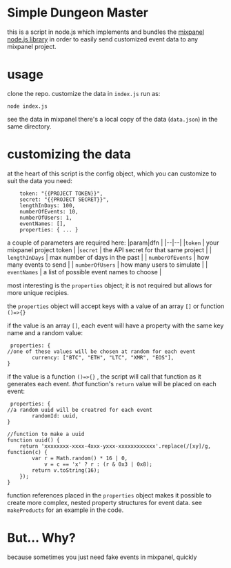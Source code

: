 # Simple Dungeon Master
this is a script in node.js which implements and bundles the [mixpanel node.js  library](https://github.com/mixpanel/mixpanel-node) in order to easily send customized event data to any mixpanel project.

# usage

clone the repo. 
customize the data in `index.js` 
run as:
```
node index.js
```
see the data in mixpanel
there's a local copy of the data (`data.json`) in the same directory.


# customizing the data

at the heart of this script is the config object, which you can customize to suit the data you need:

```const config = {
    token: "{{PROJECT TOKEN}}",
    secret: "{{PROJECT SECRET}}",
    lengthInDays: 100,
    numberOfEvents: 10,
    numberOfUsers: 1,
    eventNames: [],
    properties: { ... }
```
a couple of parameters are required here:
|param|dfn |
|--|--|
|`token`  | your mixpanel project token |
|`secret`  | the API secret for that same project |
| `lengthInDays` | max number of days in the past |
| `numberOfEvents` | how many events to send |
| `numberOfUsers` | how many users to simulate |
| `eventNames` | a list of possible event names to choose |

most interesting is the `properties` object; it is not required but allows for more unique recipies.

the `properties` object will accept keys with a value of an array `[]` or function `()=>{}`

if the value is an array `[]`, each event will have a property with the same key name and a random value:

```
 properties: {       
//one of these values will be chosen at random for each event
        currency: ["BTC", "ETH", "LTC", "XMR", "EOS"], 
}
```

if the value is a function `()=>{}` , the script will call that function as it generates each event. *that* function's `return` value will be placed on each event:

```
 properties: {       
//a random uuid will be creatred for each event
        randomId: uuid, 
}

//function to make a uuid
function uuid() {
    return 'xxxxxxxx-xxxx-4xxx-yxxx-xxxxxxxxxxxx'.replace(/[xy]/g, function(c) {
        var r = Math.random() * 16 | 0,
            v = c == 'x' ? r : (r & 0x3 | 0x8);
        return v.toString(16);
    });
}
```

function references placed in the `properties` object makes it possible to create more complex, nested property structures for event data. see `makeProducts`  for an example in the code.

# But... Why?
because sometimes you just need fake events in mixpanel, quickly
